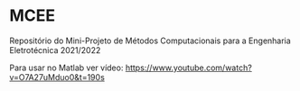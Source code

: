 # MCEE
Repositório do Mini-Projeto de Métodos Computacionais para a Engenharia Eletrotécnica 2021/2022

Para usar no Matlab ver vídeo: https://www.youtube.com/watch?v=O7A27uMduo0&t=190s

